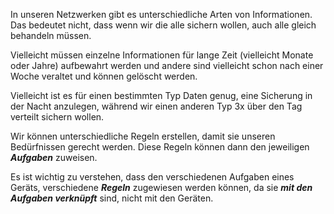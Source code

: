 In unseren Netzwerken gibt es unterschiedliche Arten von Informationen. Das bedeutet nicht, dass wenn wir die alle sichern wollen, auch alle gleich behandeln müssen.

Vielleicht müssen einzelne Informationen für lange Zeit \(vielleicht Monate oder Jahre\) aufbewahrt werden und andere sind vielleicht schon nach einer Woche veraltet und können gelöscht werden.

Vielleicht ist es für einen bestimmten Typ Daten genug, eine Sicherung in der Nacht anzulegen, während wir einen anderen Typ 3x über den Tag verteilt sichern wollen.

Wir können unterschiedliche Regeln erstellen, damit sie unseren Bedürfnissen gerecht werden. Diese Regeln können dann den jeweiligen _**Aufgaben**_ zuweisen.

Es ist wichtig zu verstehen, dass den verschiedenen Aufgaben eines Geräts, verschiedene _**Regeln**_ zugewiesen werden können, da sie _**mit den Aufgaben verknüpft**_ sind, nicht mit den Geräten.
